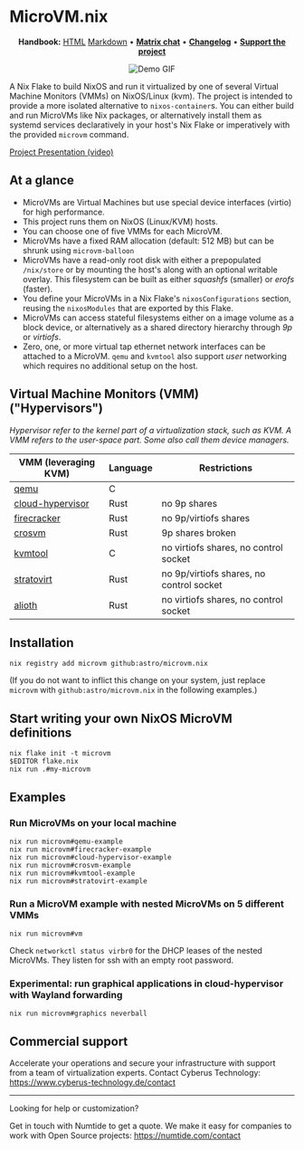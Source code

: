 # MicroVM.nix

<p align="center">
  <strong>Handbook:</strong>
  <a href="https://astro.github.io/microvm.nix/">HTML</a>
  <a href="doc/src/SUMMARY.md">Markdown</a>
  •
  <strong><a href="https://matrix.to/#/#microvm.nix:envs.net">Matrix chat</a></strong>
  •
  <strong><a href="./CHANGELOG.md">Changelog</a></strong>
  •
  <strong><a href="https://github.com/sponsors/astro">Support the project</a></strong>
</p>
<p align="center">
  <img src="doc/src/demo.gif" alt="Demo GIF">
</p>

A Nix Flake to build NixOS and run it virtualized by one of several
Virtual Machine Monitors (VMMs) on NixOS/Linux (kvm). The project is intended
to provide a more isolated alternative to `nixos-container`s. You can either
build and run MicroVMs like Nix packages, or alternatively install them as
systemd services declaratively in your host's Nix Flake or imperatively with 
the provided `microvm` command.

[Project Presentation (video)](https://media.ccc.de/v/nixcon-2023-34861-microvm-nix)

## At a glance

- MicroVMs are Virtual Machines but use special device interfaces
  (virtio) for high performance.
- This project runs them on NixOS (Linux/KVM) hosts.
- You can choose one of five VMMs for each MicroVM.
- MicroVMs have a fixed RAM allocation (default: 512 MB) but can be
  shrunk using `microvm-balloon`
- MicroVMs have a read-only root disk with either a prepopulated
  `/nix/store` or by mounting the host's along with an optional
  writable overlay. This filesystem can be built as either *squashfs*
  (smaller) or *erofs* (faster).
- You define your MicroVMs in a Nix Flake's `nixosConfigurations`
  section, reusing the `nixosModules` that are exported by this Flake.
- MicroVMs can access stateful filesystems either on a image volume as
  a block device, or alternatively as a shared directory hierarchy
  through *9p* or *virtiofs*.
- Zero, one, or more virtual tap ethernet network interfaces can be
  attached to a MicroVM. `qemu` and `kvmtool` also support *user*
  networking which requires no additional setup on the host.

## Virtual Machine Monitors (VMM) ("Hypervisors")

_Hypervisor refer to the kernel part of a virtualization stack, such as KVM.
A VMM refers to the user-space part. Some also call them device managers._

| VMM (leveraging KVM)                                                    | Language | Restrictions                             |
|-------------------------------------------------------------------------|----------|------------------------------------------|
| [qemu](https://www.qemu.org/)                                           | C        |                                          |
| [cloud-hypervisor](https://www.cloudhypervisor.org/)                    | Rust     | no 9p shares                             |
| [firecracker](https://firecracker-microvm.github.io/)                   | Rust     | no 9p/virtiofs shares                    |
| [crosvm](https://chromium.googlesource.com/chromiumos/platform/crosvm/) | Rust     | 9p shares broken                         |
| [kvmtool](https://github.com/kvmtool/kvmtool)                           | C        | no virtiofs shares, no control socket    |
| [stratovirt](https://github.com/openeuler-mirror/stratovirt)            | Rust     | no 9p/virtiofs shares, no control socket |
| [alioth](https://github.com/google/alioth)                              | Rust     | no virtiofs shares, no control socket    |


## Installation

```shell
nix registry add microvm github:astro/microvm.nix
```

(If you do not want to inflict this change on your system, just
replace `microvm` with `github:astro/microvm.nix` in the following
examples.)

## Start writing your own NixOS MicroVM definitions

```shell
nix flake init -t microvm
$EDITOR flake.nix
nix run .#my-microvm
```

## Examples

### Run MicroVMs on your local machine

```shell
nix run microvm#qemu-example
nix run microvm#firecracker-example
nix run microvm#cloud-hypervisor-example
nix run microvm#crosvm-example
nix run microvm#kvmtool-example
nix run microvm#stratovirt-example
```

### Run a MicroVM example with nested MicroVMs on 5 different VMMs

```shell
nix run microvm#vm
```

Check `networkctl status virbr0` for the DHCP leases of the nested
MicroVMs. They listen for ssh with an empty root password.

### Experimental: run graphical applications in cloud-hypervisor with Wayland forwarding

```shell
nix run microvm#graphics neverball
```

## Commercial support

Accelerate your operations and secure your infrastructure with support from a
team of virtualization experts. Contact Cyberus Technology:
<https://www.cyberus-technology.de/contact>

---

Looking for help or customization?

Get in touch with Numtide to get a quote. We make it easy for companies to
work with Open Source projects: <https://numtide.com/contact>
